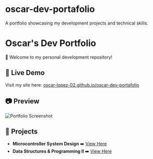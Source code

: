 # oscar-dev-portafolio
A portfolio showcasing my development projects and technical skills.

# Oscar's Dev Portfolio  
🚀 Welcome to my personal development repository!  

## 🔗 Live Demo  
Visit my site here: [oscar-lopez-02.github.io/oscar-dev-portafolio](https://oscar-lopez-02.github.io/oscar-dev-portafolio)  

## 📷 Preview  
![Portfolio Screenshot](https://oscar-lopez-02.github.io/oscar-dev-portafolio/preview.png)  

## 📂 Projects  
- **Microcontroller System Design** ➡️ [View Here](Microcontroller-System-Design/)  
- **Data Structures & Programming II** ➡️ [View Here](Data-Structures-and-Programming-2/)  
